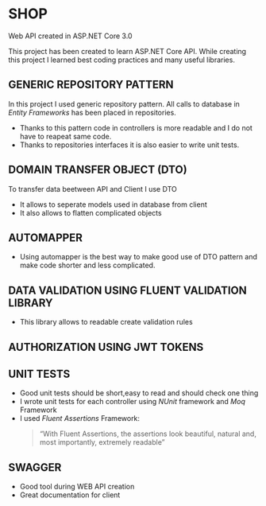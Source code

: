# SHOP
Web API created in ASP.NET Core 3.0

This project has been created to learn ASP.NET Core API.
While creating this project I learned best coding practices and many useful libraries.

## GENERIC REPOSITORY PATTERN
In this project I used generic repository pattern.
All calls to database in *Entity Frameworks* has been placed in repositories.
* Thanks to this pattern code in controllers is more readable and I do not have to reapeat same code.
* Thanks to repositories interfaces it is also easier to write unit tests.

## DOMAIN TRANSFER OBJECT (DTO)
To transfer data beetween API and Client I use DTO
 * It allows to seperate models used in database from client 
 * It also allows to flatten complicated objects

## AUTOMAPPER
* Using automapper is the best way to make good use of DTO pattern and make code shorter and less complicated.


## DATA VALIDATION USING FLUENT VALIDATION LIBRARY
 * This library allows to readable create validation rules

## AUTHORIZATION USING JWT TOKENS

## UNIT TESTS 
 * Good unit tests should be short,easy to read and should check one thing
 * I wrote unit tests for each controller using *NUnit*  framework and *Moq* Framework
 * I used *Fluent Assertions* Framework: 
     > “With Fluent Assertions, the assertions look beautiful, natural and, most importantly, extremely readable”

## SWAGGER 
* Good tool during WEB API creation
* Great documentation for client





